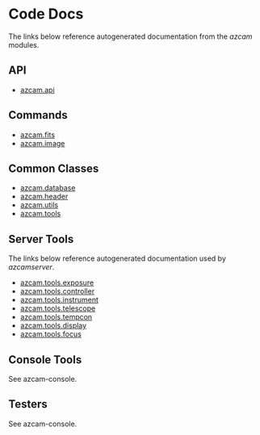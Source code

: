 # Code Docs

The links below reference autogenerated documentation from the *azcam* modules.

## API
  - [azcam.api](autocode/api.md)

## Commands
  - [azcam.fits](autocode/azcam_fits.md)
  - [azcam.image](autocode/azcam_image.md)
  
## Common Classes
  - [azcam.database](autocode/azcam_database.md)
  - [azcam.header](autocode/azcam_header.md)
  - [azcam.utils](autocode/azcam_utils.md)
  - [azcam.tools](autocode/azcam_tools.md)

## Server Tools

The links below reference autogenerated documentation used by *azcamserver*.

  - [azcam.tools.exposure](autocode/exposure.md)
  - [azcam.tools.controller](autocode/controller.md)
  - [azcam.tools.instrument](autocode/instrument.md)
  - [azcam.tools.telescope](autocode/telescope.md)
  - [azcam.tools.tempcon](autocode/tempcon.md)
  - [azcam.tools.display](autocode/display.md)
  - [azcam.tools.focus](autocode/focus.md)

## Console Tools

See azcam-console.

## Testers

See azcam-console.
